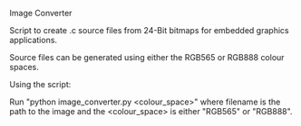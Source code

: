 Image Converter

Script to create .c source files from 24-Bit bitmaps for embedded graphics applications.

Source files can be generated using either the RGB565 or RGB888 colour spaces.


Using the script:

Run "python image_converter.py <filename> <colour_space>" where filename is the path to the image and the <colour_space> is either "RGB565" or "RGB888".


